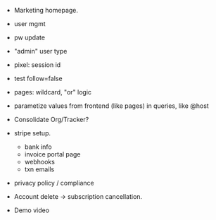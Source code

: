 * Marketing homepage.

* user mgmt
 * pw update

* "admin" user type

* pixel: session id
* test follow=false
* pages: wildcard, "or" logic

* parametize values from frontend (like pages) in queries, like @host
* Consolidate Org/Tracker?

* stripe setup.
  * bank info
  * invoice portal page
  * webhooks
  * txn emails

* privacy policy / compliance

* Account delete -> subscription cancellation.

* Demo video
